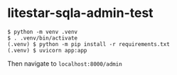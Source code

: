 # litestar-sqla-admin-test

```shell
$ python -m venv .venv
$ . .venv/bin/activate
(.venv) $ python -m pip install -r requirements.txt 
(.venv) $ uvicorn app:app
```

Then navigate to `localhost:8000/admin`
